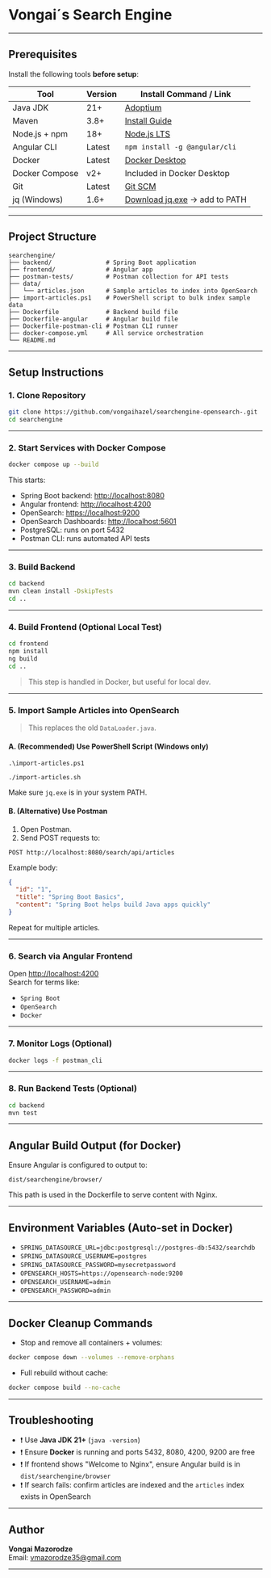 # Vongai´s Search Engine

---

## Prerequisites

Install the following tools **before setup**:

| Tool           | Version  | Install Command / Link                                                   |
|----------------|----------|---------------------------------------------------------------------------|
| Java JDK       | 21+      | [Adoptium](https://adoptium.net/)                                        |
| Maven          | 3.8+     | [Install Guide](https://maven.apache.org/install.html)                   |
| Node.js + npm  | 18+      | [Node.js LTS](https://nodejs.org/)                                       |
| Angular CLI    | Latest   | `npm install -g @angular/cli`                                            |
| Docker         | Latest   | [Docker Desktop](https://www.docker.com/products/docker-desktop/)        |
| Docker Compose | v2+      | Included in Docker Desktop                                               |
| Git            | Latest   | [Git SCM](https://git-scm.com/)                                          |
| jq (Windows)   | 1.6+     | [Download jq.exe](https://github.com/stedolan/jq/releases) → add to PATH |

---

## Project Structure

```
searchengine/
├── backend/               # Spring Boot application
├── frontend/              # Angular app
├── postman-tests/         # Postman collection for API tests
├── data/
│   └── articles.json      # Sample articles to index into OpenSearch
├── import-articles.ps1    # PowerShell script to bulk index sample data
├── Dockerfile             # Backend build file
├── Dockerfile-angular     # Angular build file
├── Dockerfile-postman-cli # Postman CLI runner
├── docker-compose.yml     # All service orchestration
└── README.md
```

---

## Setup Instructions

### 1. Clone Repository

```bash
git clone https://github.com/vongaihazel/searchengine-opensearch-.git
cd searchengine
```

---

### 2. Start Services with Docker Compose

```bash
docker compose up --build
```

This starts:

- Spring Boot backend: [http://localhost:8080](http://localhost:8080)
- Angular frontend: [http://localhost:4200](http://localhost:4200)
- OpenSearch: [https://localhost:9200](https://localhost:9200)
- OpenSearch Dashboards: [http://localhost:5601](http://localhost:5601)
- PostgreSQL: runs on port 5432
- Postman CLI: runs automated API tests

---

### 3. Build Backend

```bash
cd backend
mvn clean install -DskipTests
cd ..
```

---

### 4. Build Frontend (Optional Local Test)

```bash
cd frontend
npm install
ng build
cd ..
```

> This step is handled in Docker, but useful for local dev.


---

### 5. Import Sample Articles into OpenSearch

> This replaces the old `DataLoader.java`.

#### A. (Recommended) Use PowerShell Script (Windows only)

```windows
.\import-articles.ps1
```
```linux
./import-articles.sh
```

Make sure `jq.exe` is in your system PATH.

#### B. (Alternative) Use Postman

1. Open Postman.
2. Send POST requests to:
```
POST http://localhost:8080/search/api/articles
```

Example body:
```json
{
  "id": "1",
  "title": "Spring Boot Basics",
  "content": "Spring Boot helps build Java apps quickly"
}
```

Repeat for multiple articles.

---

### 6. Search via Angular Frontend

Open [http://localhost:4200](http://localhost:4200)  
Search for terms like:

- `Spring Boot`
- `OpenSearch`
- `Docker`

---

### 7. Monitor Logs (Optional)

```bash
docker logs -f postman_cli
```

---

### 8. Run Backend Tests (Optional)

```bash
cd backend
mvn test
```

---

## Angular Build Output (for Docker)

Ensure Angular is configured to output to:

```
dist/searchengine/browser/
```

This path is used in the Dockerfile to serve content with Nginx.

---

## Environment Variables (Auto-set in Docker)

- `SPRING_DATASOURCE_URL=jdbc:postgresql://postgres-db:5432/searchdb`
- `SPRING_DATASOURCE_USERNAME=postgres`
- `SPRING_DATASOURCE_PASSWORD=mysecretpassword`
- `OPENSEARCH_HOSTS=https://opensearch-node:9200`
- `OPENSEARCH_USERNAME=admin`
- `OPENSEARCH_PASSWORD=admin`

---

## Docker Cleanup Commands

- Stop and remove all containers + volumes:

```bash
docker compose down --volumes --remove-orphans
```

- Full rebuild without cache:

```bash
docker compose build --no-cache
```

---

## Troubleshooting

- ❗ Use **Java JDK 21+** (`java -version`)
- ❗ Ensure **Docker** is running and ports 5432, 8080, 4200, 9200 are free
- ❗ If frontend shows "Welcome to Nginx", ensure Angular build is in `dist/searchengine/browser`
- ❗ If search fails: confirm articles are indexed and the `articles` index exists in OpenSearch

---

## Author

**Vongai Mazorodze**  
Email: vmazorodze35@gmail.com

---

